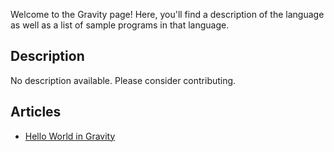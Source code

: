 Welcome to the Gravity page! Here, you'll find a description of the language as well as a list of sample programs in that language.

## Description

No description available. Please consider contributing.

## Articles

- [Hello World in Gravity](https://sampleprograms.io/projects/hello-world/gravity)
